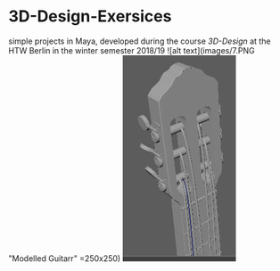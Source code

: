 # 3D-Design-Exersices

simple projects in Maya, developed during the course _3D-Design_ at the HTW Berlin in the winter semester 2018/19
![alt text](images/7.PNG "Modelled Guitarr" =250x250)
![alt text](images/4.PNG "Title")
